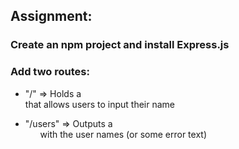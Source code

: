 ## Assignment: 

### Create an npm project and install Express.js

### Add two routes:

- "/" => Holds a <form> that allows users to input their name
- "/users" => Outputs a <ul> with the user names (or some error text)
